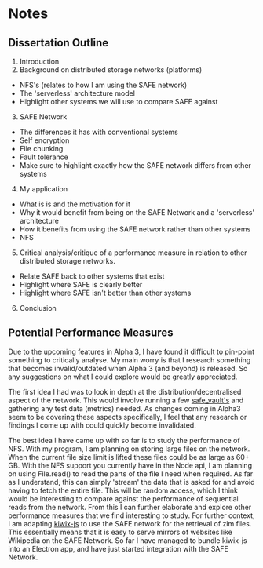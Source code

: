 # Notes

## Dissertation Outline

1. Introduction
2. Background on distributed storage networks (platforms)
 * NFS's (relates to how I am using the SAFE network)
 * The 'serverless' architecture model
 * Highlight other systems we will use to compare SAFE against
3. SAFE Network
 * The differences it has with conventional systems
 * Self encryption
 * File chunking
 * Fault tolerance
 * Make sure to highlight exactly how the SAFE network differs from other systems
4. My application
 * What is is and the motivation for it
 * Why it would benefit from being on the SAFE Network and a 'serverless' architecture
 * How it benefits from using the SAFE network rather than other systems
 * NFS
5. Critical analysis/critique of a performance measure in relation to other distributed storage networks.
 * Relate SAFE back to other systems that exist
 * Highlight where SAFE is clearly better
 * Highlight where SAFE isn't better than other systems
6. Conclusion

## Potential Performance Measures

Due to the upcoming features in Alpha 3, I have found it difficult to pin-point something to critically analyse. My main worry is that I research something that becomes invalid/outdated when Alpha 3 (and beyond) is released. So any suggestions on what I could explore would be greatly appreciated.

The first idea I had was to look in depth at the distribution/decentralised aspect of the network. This would involve running a few [safe_vault's](https://github.com/maidsafe/safe_vault) and gathering any test data (metrics) needed. As changes coming in Alpha3 seem to be covering these aspects specifically, I feel that any research or findings I come up with could quickly become invalidated.

The best idea I have came up with so far is to study the performance of NFS. With my program, I am planning on storing large files on the network. When the current file size limit is lifted these files could be as large as 60+ GB. With the NFS support you currently have in the Node api, I am planning on using File.read() to read the parts of the file I need when required. As far as I understand, this can simply 'stream' the data that is asked for and avoid having to fetch the entire file. This will be random access, which I think would be interesting to compare against the performance of sequential reads from the network. From this I can further elaborate and explore other performance measures that we find interesting to study. For further context, I am adapting [kiwix-js](https://github.com/kiwix/kiwix-js) to use the SAFE network for the retrieval of zim files. This essentially means that it is easy to serve mirrors of websites like Wikipedia on the SAFE Network. So far I have managed to bundle kiwix-js into an Electron app, and have just started integration with the SAFE Network.
